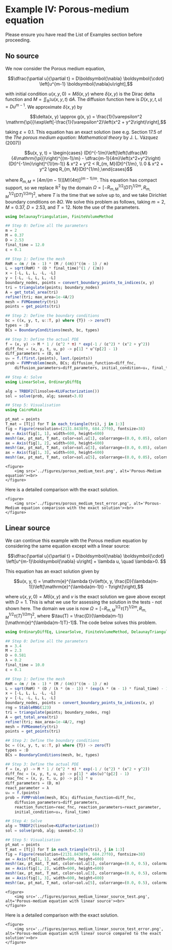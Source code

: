 # Example IV: Porous-medium equation 

Please ensure you have read the List of Examples section before proceeding.

## No source 

We now consider the Porous medium equation,

```math
\dfrac{\partial u}{\partial t} = D\boldsymbol{\nabla} \boldsymbol{\cdot} \left[u^{m-1} \boldsymbol{\nabla}u\right],
```

with initial condition $u(x, y, 0) = M\delta(x, y)$ where $\delta(x, y)$ is the Dirac delta function and $M = \iint_{\mathbb R^2} u(x, y, t)~\mathrm{d}A$. The diffusion function here is $D(x, y, t, u) = Du^{m-1}$. We approximate $\delta(x, y)$ by 

```math
\delta(x, y) \approx g(x, y) = \frac{1}{\varepsilon^2 \mathrm{\pi}}\exp\left[-\frac{1}{\varepsilon^2}\left(x^2 + y^2\right)\right],
```

taking $\varepsilon = 0.1$. This equation has an exact solution (see e.g. Section 17.5 of the *The porous medium equation: Mathematical theory* by J. L. Vázquez (2007)) 

```math
u(x, y, t) = \begin{cases} (Dt)^{-1/m}\left[\left(\dfrac{M}{4\mathrm{\pi}}\right)^{(m-1)/m} - \dfrac{m-1}{4m}\left(x^2+y^2\right)(Dt)^{-1/m}\right]^{1/(m-1)} & x^2 + y^2 < R_{m, M}(Dt)^{1/m}, \\
0 & x^2 + y^2 \geq R_{m, M}(Dt)^{1/m},\end{cases}
```

where $R_{m, M} = [4m/(m-1)][M/(4\mathrm{\pi})]^{(m-1)/m}$. This equation has compact support, so we replace $\mathbb R^2$ by the domain $\Omega = [-R_{m, M}^{1/2}(DT)^{1/2m}, R_{m, M}^{1/2}(DT)^{1/2m}]^2$, where $T$ is the time that we solve up to, and we take Dirichlet boundary conditions on $\partial\Omega$. We solve this problem as follows, taking $m = 2$, $M = 0.37$, $D = 2.53$, and $T = 12$. Note the use of the parameters.
```julia
using DelaunayTriangulation, FiniteVolumeMethod

## Step 0: Define all the parameters 
m = 2
M = 0.37
D = 2.53
final_time = 12.0
ε = 0.1

## Step 1: Define the mesh 
RmM = 4m / (m - 1) * (M / (4π))^((m - 1) / m)
L = sqrt(RmM) * (D * final_time)^(1 / (2m))
x = [-L, L, L, -L, -L]
y = [-L, -L, L, L, -L]
boundary_nodes, points = convert_boundary_points_to_indices(x, y)
tri = triangulate(points; boundary_nodes)
A = get_total_area(tri)
refine!(tri; max_area=1e-4A/2)
mesh = FVMGeometry(tri)
points = get_points(tri)

## Step 2: Define the boundary conditions 
bc = ((x, y, t, u::T, p) where {T}) -> zero(T)
types = :D
BCs = BoundaryConditions(mesh, bc, types)

## Step 3: Define the actual PDE  
f = (x, y) -> M * 1 / (ε^2 * π) * exp(-1 / (ε^2) * (x^2 + y^2))
diff_fnc = (x, y, t, u, p) -> p[1] * u^(p[2] - 1)
diff_parameters = (D, m)
u₀ = f.(first.(points), last.(points))
prob = FVMProblem(mesh, BCs; diffusion_function=diff_fnc,
    diffusion_parameters=diff_parameters, initial_condition=u₀, final_time)

## Step 4: Solve
using LinearSolve, OrdinaryDiffEq

alg = TRBDF2(linsolve=KLUFactorization())
sol = solve(prob, alg; saveat=3.0)

## Step 5: Visualisation
using CairoMakie

pt_mat = points
T_mat = [T[j] for T in each_triangle(tri), j in 1:3]
fig = Figure(resolution=(2131.8438f0, 684.27f0), fontsize=38)
ax = Axis(fig[1, 1], width=600, height=600)
mesh!(ax, pt_mat, T_mat, color=sol.u[1], colorrange=(0.0, 0.05), colormap=:matter)
ax = Axis(fig[1, 2], width=600, height=600)
mesh!(ax, pt_mat, T_mat, color=sol.u[3], colorrange=(0.0, 0.05), colormap=:matter)
ax = Axis(fig[1, 3], width=600, height=600)
mesh!(ax, pt_mat, T_mat, color=sol.u[5], colorrange=(0.0, 0.05), colormap=:matter)
```

```@raw html
<figure>
    <img src='../figures/porous_medium_test.png', alt='Porous-Medium equation'><br>
</figure>
```

Here is a detailed comparison with the exact solution.

```@raw html
<figure>
    <img src='../figures/porous_medium_test_error.png', alt='Porous-Medium equation comparison with the exact solution'><br>
</figure>
```


## Linear source

We can continue this example with the Porous medium equation by considering the same equation except with a linear source:

```math
\dfrac{\partial u}{\partial t} = D\boldsymbol{\nabla} \boldsymbol{\cdot} \left[u^{m-1}\boldsymbol{\nabla} u\right] + \lambda u, \quad \lambda>0. 
```

This equation has an exact solution given by 

```math
u(x, y, t) = \mathrm{e}^{\lambda t}v\left(x, y, \frac{D}{\lambda(m-1)}\left[\mathrm{e}^{\lambda(m-1)t} - 1\right]\right),
```

where $u(x, y, 0) = M\delta(x, y)$ and $v$ is the exact solution we gave above except with $D=1$. This is what we use for assessing the solution in the tests - not shown here. The domain we use is now $\Omega = [-R_{m, M}^{1/2}\tau(T)^{1/2m}, R_{m,M}^{1/2}\tau(T)^{1/2m}]^2$, where $\tau(T) = \frac{D}{\lambda(m-1)}[\mathrm{e}^{\lambda(m-1)T}-1]$. The code below solves this problem.

```julia
using OrdinaryDiffEq, LinearSolve, FiniteVolumeMethod, DelaunayTriangulation, CairoMakie

## Step 0: Define all the parameters 
m = 3.4
M = 2.3
D = 0.581
λ = 0.2
final_time = 10.0
ε = 0.1

## Step 1: Define the mesh 
RmM = 4m / (m - 1) * (M / (4π))^((m - 1) / m)
L = sqrt(RmM) * (D / (λ * (m - 1)) * (exp(λ * (m - 1) * final_time) - 1))^(1 / (2m))
x = [-L, L, L, -L, -L]
y = [-L, -L, L, L, -L]
boundary_nodes, points = convert_boundary_points_to_indices(x, y)
rng = StableRNG(123)
tri = triangulate(points; boundary_nodes, rng)
A = get_total_area(tri)
refine!(tri; max_area=1e-4A/2, rng)
mesh = FVMGeometry(tri)
points = get_points(tri)

## Step 2: Define the boundary conditions 
bc = ((x, y, t, u::T, p) where {T}) -> zero(T)
types = :D
BCs = BoundaryConditions(mesh, bc, types)

## Step 3: Define the actual PDE  
f = (x, y) -> M * 1 / (ε^2 * π) * exp(-1 / (ε^2) * (x^2 + y^2))
diff_fnc = (x, y, t, u, p) -> p[1] * abs(u)^(p[2] - 1)
reac_fnc = (x, y, t, u, p) -> p[1] * u
diff_parameters = (D, m)
react_parameter = λ
u₀ = f.(points)
prob = FVMProblem(mesh, BCs; diffusion_function=diff_fnc,
    diffusion_parameters=diff_parameters,
    reaction_function=reac_fnc, reaction_parameters=react_parameter,
    initial_condition=u₀, final_time)

## Step 4: Solve
alg = TRBDF2(linsolve=KLUFactorization())
sol = solve(prob, alg; saveat=2.5)

## Step 5: Visualisation 
pt_mat = points
T_mat = [T[j] for T in each_triangle(tri), j in 1:3]
fig = Figure(resolution=(2131.8438f0, 684.27f0), fontsize=38)
ax = Axis(fig[1, 1], width=600, height=600)
mesh!(ax, pt_mat, T_mat, color=sol.u[1], colorrange=(0.0, 0.5), colormap=:matter)
ax = Axis(fig[1, 2], width=600, height=600)
mesh!(ax, pt_mat, T_mat, color=sol.u[3], colorrange=(0.0, 0.5), colormap=:matter)
ax = Axis(fig[1, 3], width=600, height=600)
mesh!(ax, pt_mat, T_mat, color=sol.u[5], colorrange=(0.0, 0.5), colormap=:matter)
```

```@raw html
<figure>
    <img src='../figures/porous_medium_linear_source_test.png', alt='Porous-medium equation with linear source'><br>
</figure>
```

Here is a detailed comparison with the exact solution.

```@raw html
<figure>
    <img src='../figures/porous_medium_linear_source_test_error.png', alt='Porous-medium equation with linear source compared to the exact solution'><br>
</figure>
```